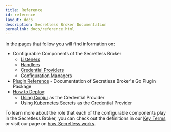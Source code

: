 ```yaml
---
title: Reference
id: reference
layout: docs
description: Secretless Broker Documentation
permalink: docs/reference.html
---
```


In the pages that follow you will find information on:

- Configurable Components of the Secretless Broker
  - [Listeners](/docs/reference/listeners.html)
  - [Handlers](/docs/reference/handlers/overview.html)
  - [Credential Providers](/docs/reference/providers/overview.html)
  - [Configuration Managers](/docs/reference/config-managers/overview.html)
- [Plugin Reference](/generated/pkg_secretless_plugin_v1.html) - Documentation of Secretless Broker's Go Plugin Package
- [How to Deploy](/docs/get_started/how-to-deploy/overview.html):
  - [Using Conjur](/docs/get_started/how-to-deploy/using-conjur.html) as the Credential Provider
  - [Using Kubernetes Secrets](/docs/get_started/how-to-deploy/using-kubernetes-secrets.html)
    as the Credential Provider

To learn more about the role that each of the configurable components play in the
Secretless Broker, you can check out the definitions in our [Key Terms](/docs/overview/key_terms.html)
or visit our page on [how Secretless works](/docs/overview/how_it_works.html).
